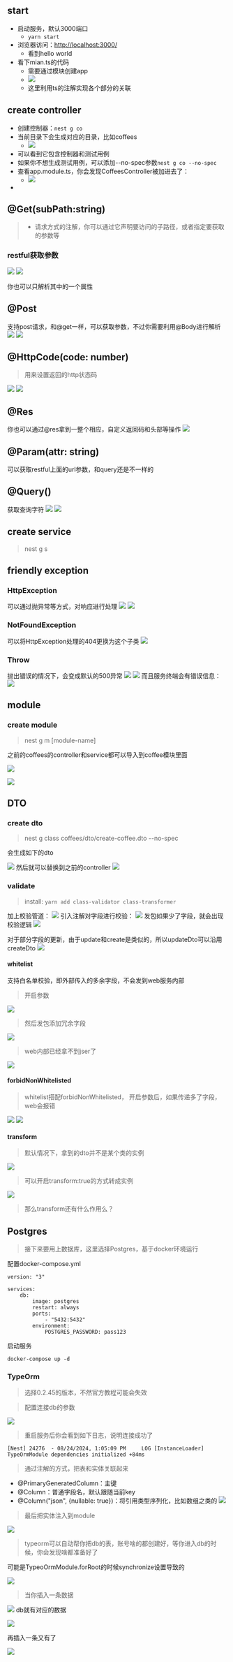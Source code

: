 
## start

- 启动服务，默认3000端口
	- `yarn start`
- 浏览器访问：<http://localhost:3000/>
	- 看到hello world
- 看下mian.ts的代码
	- 需要通过模块创建app
	- ![](images/docs/TODO/IMG-20240822134220495.png)
	- 这里利用ts的注解实现各个部分的关联

## create controller

- 创建控制器：`nest g co`
- 当前目录下会生成对应的目录，比如coffees
	- ![](images/TODO.png)
- 可以看到它包含控制器和测试用例
- 如果你不想生成测试用例，可以添加--no-spec参数`nest g co --no-spec`
- 查看app.module.ts，你会发现CoffeesController被加进去了：
	- ![](images/TODO-1.png)
- 

## @Get(subPath:string)

> - 请求方式的注解，你可以通过它声明要访问的子路径，或者指定要获取的参数等

### restful获取参数

![](images/TODO-2.png)
![](images/TODO-3.png)

你也可以只解析其中的一个属性
## @Post
支持post请求，和@get一样，可以获取参数，不过你需要利用@Body进行解析
![](images/TODO-4.png)
![](images/TODO-5.png)

## @HttpCode(code: number)

> 用来设置返回的http状态码

![](images/TODO-6.png)
![](images/TODO-7.png)

## @Res
你也可以通过@res拿到一整个相应，自定义返回码和头部等操作
![](images/TODO-8.png)

## @Param(attr: string)
可以获取restful上面的url参数，和query还是不一样的

## @Query()
获取查询字符
![](images/docs/TODO/IMG-20240823231105571.png)
![](images/docs/TODO/IMG-20240823231153805.png)

## create service

> nest g s


## friendly exception

### HttpException

可以通过抛异常等方式，对响应进行处理
![](images/docs/TODO/IMG-20240824101553462.png)
![](images/image/TODO-1724465858670.jpeg)
### NotFoundException
可以将HttpException处理的404更换为这个子类
![](images/image/TODO-1724465975661.jpeg)
### Throw
抛出错误的情况下，会变成默认的500异常
![](images/image/TODO-1724466085762.jpeg)
![](images/image/TODO-1724466092294.jpeg)
而且服务终端会有错误信息：
![](images/image/TODO-1724466107564.jpeg)


## module

### create module

> nest g m [module-name]


之前的coffees的controller和service都可以导入到coffee模块里面

![](images/docs/TODO/IMG-20240824103746438.png)

![](images/docs/TODO/IMG-20240824103809541.png)

## DTO

### create dto

> nest g class coffees/dto/create-coffee.dto --no-spec

会生成如下的dto

![](images/docs/TODO/IMG-20240824105020056.png)
然后就可以替换到之前的controller
![](images/docs/TODO/IMG-20240824105101338.png)

### validate

> install: `yarn add class-validator class-transformer` 

加上校验管道：
![](images/-20240824-5.png)
引入注解对字段进行校验：
![](images/-20240824-6.png)
发包如果少了字段，就会出现校验逻辑
![](images/-20240824-9.png)

对于部分字段的更新，由于update和create是类似的，所以updateDto可以沿用createDto
![](images/-20240824-10.png)

#### whitelist
支持白名单校验，即外部传入的多余字段，不会发到web服务内部

> 开启参数

![](images/-20240824-11.png)

> 然后发包添加冗余字段

![](images/-20240824-12.png)

> web内部已经拿不到jser了

![](images/-20240824-13.png)

#### forbidNonWhitelisted

> whitelist搭配forbidNonWhitelisted， 开启参数后，如果传递多了字段，web会报错

![](images/-20240824-14.png)
![](images/-20240824-15.png)

#### transform

> 默认情况下，拿到的dto并不是某个类的实例

![](images/-20240824-16.png)

> 可以开启transform:true的方式转成实例

![](images/-20240824-17.png)

> 那么transform还有什么作用么？


## Postgres

> 接下来要用上数据库，这里选择Postgres，基于docker环境运行

配置docker-compose.yml

```docker
version: "3"  
  
services:  
    db:  
        image: postgres  
        restart: always  
        ports:  
            - "5432:5432"  
        environment:  
            POSTGRES_PASSWORD: pass123
```

启动服务

```shell
docker-compose up -d
```


### TypeOrm

> 选择0.2.45的版本，不然官方教程可能会失效

> 配置连接db的参数

![](images/-20240824-18.png)
> 重启服务后你会看到如下日志，说明连接成功了

```shell
[Nest] 24276  - 08/24/2024, 1:05:09 PM     LOG [InstanceLoader] TypeOrmModule dependencies initialized +84ms

```

> 通过注解的方式，把表和实体关联起来

- @PrimaryGeneratedColumn：主键
- @Column：普通字段名，默认跟随当前key
- @Column("json", {nullable: true})：将引用类型序列化，比如数组之类的
![](images/-20240824-19.png)

> 最后把实体注入到module

![](images/-20240824-20.png)

> typeorm可以自动帮你把db的表，账号啥的都创建好，等你进入db的时候，你会发现啥都准备好了

可能是TypeoOrmModule.forRoot的时候synchronize设置导致的

![](images/-20240824-21.png)

> 当你插入一条数据

![](images/-20240824-22.png)
db就有对应的数据

![](images/-20240824-23.png)

再插入一条又有了

![](images/-20240824-24.png)

